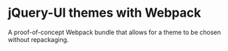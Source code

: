 jQuery-UI themes with Webpack
=============================

A proof-of-concept Webpack bundle that allows for a theme to be chosen without repackaging.

